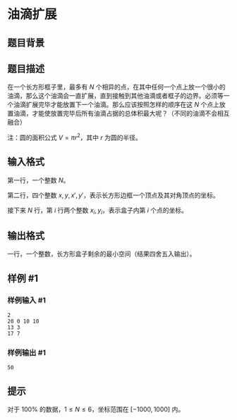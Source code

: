 # 油滴扩展

## 题目背景



## 题目描述

在一个长方形框子里，最多有 $N$ 个相异的点，在其中任何一个点上放一个很小的油滴，那么这个油滴会一直扩展，直到接触到其他油滴或者框子的边界。必须等一个油滴扩展完毕才能放置下一个油滴。那么应该按照怎样的顺序在这 $N$ 个点上放置油滴，才能使放置完毕后所有油滴占据的总体积最大呢？（不同的油滴不会相互融合）

注：圆的面积公式 $V = \pi r^2$，其中 $r$ 为圆的半径。

## 输入格式

第一行，一个整数 $N$。

第二行，四个整数 $x, y, x', y'$，表示长方形边框一个顶点及其对角顶点的坐标。

接下来 $N$ 行，第 $i$ 行两个整数 $x_i, y_i$，表示盒子内第 $i$ 个点的坐标。

## 输出格式

一行，一个整数，长方形盒子剩余的最小空间（结果四舍五入输出）。

## 样例 #1

### 样例输入 #1
```
2
20 0 10 10
13 3
17 7
```

### 样例输出 #1

```
50
```

## 提示

对于 $100\%$ 的数据，$1 \le N \le 6$，坐标范围在 $[-1000, 1000]$ 内。
